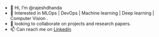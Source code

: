 - 👋 Hi, I’m @rajeshdhanda
- 👀 Interested in MLOps | DevOps | Machine learning |  Deep learning | Computer Vision . 
- 💞️ looking to collaborate on projects and research papers. 
- 📫 Can reach me on [Linkedin](https://www.linkedin.com/in/rajesh-dhanda/)

<!---
rajeshdhanda/rajeshdhanda is a ✨ special ✨ repository because its `README.md` (this file) appears on your GitHub profile.
You can click the Preview link to take a look at your changes.
--->

